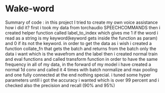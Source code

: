 # Wake-word
Summary of code : 
in this project I tried to create my own voice assistance 
how i did it? first i took my data from torchaudio SPEECHCOMMANDS
then i created helper function called label_to_index which gives me 1 if 
the word i read as a string is my keyword(keyword gets inside the function as param)
and 0 if its not the keyword. 
in order to get the data as i wish i created a function collate_fn that gets the batch and returns from the batch
only the data i want which is the wavefrom and the label
then i created normal train and eval functions and called transform function in order to have the same frequency
in all of my data, in the forward of my model i have created a normal 1d conv and called it 4 times with batch normalize
and max pooling and one fully connected at the end nothing special. 
i tuned some hyper parameters untill i got the accuracy i wanted which is over 99 percent and i checked also the precision and recall
(90% and 95%)
